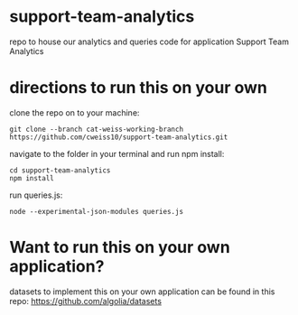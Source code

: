 # support-team-analytics
repo to house our analytics and queries code for application Support Team Analytics

# directions to run this on your own
clone the repo on to your machine:
```
git clone --branch cat-weiss-working-branch https://github.com/cweiss10/support-team-analytics.git
```

navigate to the folder in your terminal and run npm install:
```
cd support-team-analytics
npm install
```

run queries.js:

```
node --experimental-json-modules queries.js  
```

# Want to run this on your own application?
datasets to implement this on your own application can be found in this repo: https://github.com/algolia/datasets


